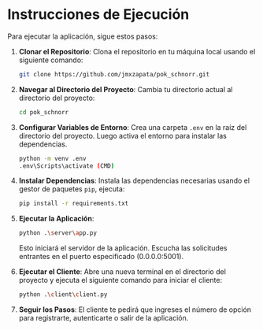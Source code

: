 # Instrucciones de Ejecución

Para ejecutar la aplicación, sigue estos pasos:

1. **Clonar el Repositorio**:
    Clona el repositorio en tu máquina local usando el siguiente comando:
    ```sh
    git clone https://github.com/jmxzapata/pok_schnorr.git
    ```

2. **Navegar al Directorio del Proyecto**:
    Cambia tu directorio actual al directorio del proyecto:
    ```sh
    cd pok_schnorr
    ```

3. **Configurar Variables de Entorno**:
    Crea una carpeta `.env` en la raíz del directorio del proyecto. Luego activa el entorno para instalar las dependencias.

    ```sh
    python -m venv .env
    .env\Scripts\activate (CMD)
    ```

4. **Instalar Dependencias**:
    Instala las dependencias necesarias usando el gestor de paquetes `pip`, ejecuta:
    ```sh
    pip install -r requirements.txt
    ```

5. **Ejecutar la Aplicación**:

    ```sh
    python .\server\app.py
    ```
    Esto iniciará el servidor de la aplicación. Escucha las solicitudes entrantes en el puerto especificado (0.0.0.0:5001).

6. **Ejecutar el Cliente**:
    Abre una nueva terminal en el directorio del proyecto y ejecuta el siguiente comando para iniciar el cliente:
    ```sh
    python .\client\client.py
    ```

7. **Seguir los Pasos**:
    El cliente te pedirá que ingreses el número de opción para registrarte, autenticarte o salir de la aplicación.
